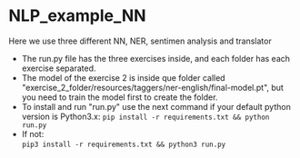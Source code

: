 # NLP_example_NN
Here we use three different NN, NER, sentimen analysis and translator
- The run.py file has the three exercises inside, and each folder has each exercise separated. 
- The model of the exercise 2 is inside que folder called "exercise_2_folder/resources/taggers/ner-english/final-model.pt", but you need to train the model first to create the folder.<br>
- To install and run "run.py" use the next command if your default python version is Python3.x:
```pip install -r requirements.txt && python run.py```
- If not:<br>
```pip3 install -r requirements.txt && python3 run.py```